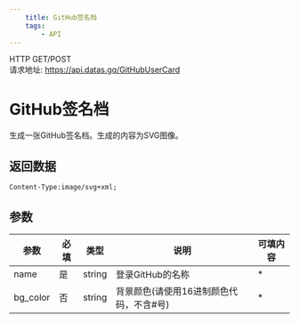 ```yaml
---
    title: GitHub签名档
    tags:
        - API
---
```

<span class="http">HTTP GET/POST</span>  
请求地址: https://api.datas.gq/GitHubUserCard

# GitHub签名档
生成一张GitHub签名档。生成的内容为SVG图像。

## 返回数据
```
Content-Type:image/svg+xml;
```

## 参数
| 参数 | 必填 | 类型 | 说明 | 可填内容 |
| --- | --- | --- | --- | --- |
| name | 是 | string | 登录GitHub的名称 | * |
| bg_color | 否 | string | 背景颜色(请使用16进制颜色代码，不含#号) | * |

<script async src="https://pagead2.googlesyndication.com/pagead/js/adsbygoogle.js?client=ca-pub-3270219743311431" crossorigin="anonymous"></script>
